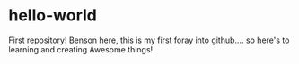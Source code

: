 # hello-world
First repository!
Benson here, this is my first foray into github.... so here's to learning and creating 
Awesome things!
